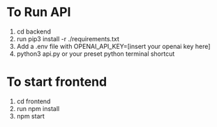 # To Run API
1. cd backend
2. run pip3 install -r ./requirements.txt
3. Add a .env file with OPENAI_API_KEY=[insert your openai key here]
4. python3 api.py or your preset python terminal shortcut

# To start frontend
1. cd frontend
2. run npm install
3. npm start
